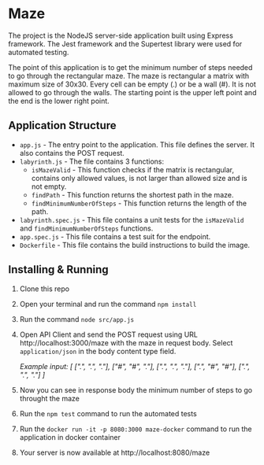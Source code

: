 # Maze
The project is the NodeJS server-side application built using Express framework. 
The Jest framework and the Supertest library were used for automated testing.

The point of this application is to get the minimum number of steps needed to go through the rectangular maze. 
The maze is rectangular a matrix with maximum size of 30x30. Every cell can be empty (.) or be a wall (#). 
It is not allowed to go through the walls. The starting point is the upper left point and the end is the lower right point. 

## Application Structure
- `app.js` - The entry point to the application. This file defines the server. It also contains the POST request.
- `labyrinth.js` - The file contains 3 functions: 
	 - `isMazeValid` - This function checks if the matrix is rectangular, contains only allowed values, is not larger than allowed size and is not empty. 
	 - `findPath` - This function returns the shortest path in the maze. 
	 - `findMinimumNumberOfSteps` - This function returns the length of the path.
- `labyrinth.spec.js` - This file contains a unit tests for the `isMazeValid` and `findMinimumNumberOfSteps` functions.
- `app.spec.js` - This file contains a test suit for the endpoint.
- `Dockerfile` - This file contains the build instructions to build the image.

## Installing & Running 
1. Clone this repo

2. Open your terminal and run the command `npm install`

3. Run the command `node src/app.js`

4. Open API Client and send the POST request using URL http://localhost:3000/maze with the maze in request body. Select `application/json` in the body content type field.

	*Example input:* 
*[*
  *[".", ".", "."],*
  *["#", "#", "."],*
  *[".", ".", "."],*
  *[".", "#", "#"],*
  *[".", ".", "."]*
*]*

5. Now you can see in response body the minimum number of steps to go throught the maze 

6. Run the `npm test` command to run the automated tests 

7. Run the `docker run -it -p 8080:3000 maze-docker` command to run the application in docker container 

8. Your server is now available at http://localhost:8080/maze
